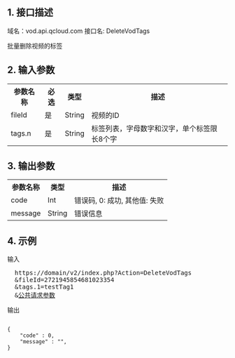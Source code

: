 ## 1. 接口描述
 
域名：vod.api.qcloud.com
接口名: DeleteVodTags

批量删除视频的标签

 

## 2. 输入参数
 
<table class="t"><tbody><tr>
<th><b>参数名称</b></th>
<th><b>必选</b></th>
<th><b>类型</b></th>
<th><b>描述</b></th>
<tr>
<td> fileId
<td> 是
<td> String
<td> 视频的ID
<tr>
<td> tags.n
<td> 是
<td> String
<td> 标签列表，字母数字和汉字，单个标签限长8个字
</tbody></table>

 

## 3. 输出参数
 
<table class="t"><tbody><tr>
<th><b>参数名称</b></th>
<th><b>类型</b></th>
<th><b>描述</b></th>
<tr>
<td> code
<td> Int
<td> 错误码, 0: 成功, 其他值: 失败
<tr>
<td> message
<td> String
<td> 错误信息
</tbody></table>

 

## 4. 示例
 
输入
<pre>
  https://domain/v2/index.php?Action=DeleteVodTags
  &fileId=2721945854681023354
  &tags.1=testTag1
  &<a href="https://www.qcloud.com/doc/api/229/6976">公共请求参数</a>
</pre>
输出
```

{
    "code" : 0,
    "message" : "",
}

```

